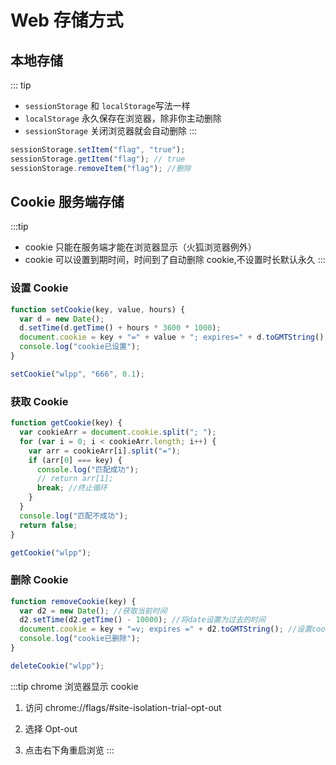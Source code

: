 # Web 存储方式

## 本地存储

::: tip

- `sessionStorage` 和 `localStorage`写法一样
- `localStorage` 永久保存在浏览器，除非你主动删除
- `sessionStorage` 关闭浏览器就会自动删除
  :::

```js
sessionStorage.setItem("flag", "true");
sessionStorage.getItem("flag"); // true
sessionStorage.removeItem("flag"); //删除
```

## Cookie 服务端存储

:::tip

- cookie 只能在服务端才能在浏览器显示（火狐浏览器例外）
- cookie 可以设置到期时间，时间到了自动删除 cookie,不设置时长默认永久
  :::

### 设置 Cookie

```js
function setCookie(key, value, hours) {
  var d = new Date();
  d.setTime(d.getTime() + hours * 3600 * 1000);
  document.cookie = key + "=" + value + "; expires=" + d.toGMTString(); //时差相差8小时
  console.log("cookie已设置");
}

setCookie("wlpp", "666", 0.1);
```

### 获取 Cookie

```js
function getCookie(key) {
  var cookieArr = document.cookie.split("; ");
  for (var i = 0; i < cookieArr.length; i++) {
    var arr = cookieArr[i].split("=");
    if (arr[0] === key) {
      console.log("匹配成功");
      // return arr[1];
      break; //终止循环
    }
  }
  console.log("匹配不成功");
  return false;
}

getCookie("wlpp");
```

### 删除 Cookie

```js
function removeCookie(key) {
  var d2 = new Date(); //获取当前时间
  d2.setTime(d2.getTime() - 10000); //将date设置为过去的时间
  document.cookie = key + "=v; expires =" + d2.toGMTString(); //设置cookie
  console.log("cookie已删除");
}

deleteCookie("wlpp");
```

:::tip chrome 浏览器显示 cookie
1. 访问 chrome://flags/#site-isolation-trial-opt-out

2. 选择 Opt-out

3. 点击右下角重启浏览
:::
